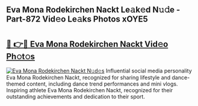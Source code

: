 ## Eva Mona Rodekirchen Nackt Le𝚊k𝚎d N𝚞𝚍e - Part-872 Vid𝚎o Le𝚊ks Photos xOYE5

# <h2><a href="http://fb3sca.evod.top/?m=Eva+Mona+Rodekirchen+Nackt">🔗 👉🔴 Eva Mona Rodekirchen Nackt Vid𝚎o Ph𝚘t𝚘s</a></h2>

[![Eva Mona Rodekirchen Nackt N𝚞d𝚎s](https://i.imgur.com/8V9OHl7.gif)](http://fb3sca.evod.top/?m=Eva+Mona+Rodekirchen+Nackt)
Influential social media personality Eva Mona Rodekirchen Nackt, recognized for sharing lifestyle and dance-themed content, including dance trend performances and mini vlogs. Inspiring athlete Eva Mona Rodekirchen Nackt, recognized for their outstanding achievements and dedication to their sport. 
